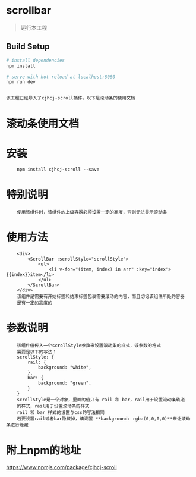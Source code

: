 # scrollbar

> 运行本工程

## Build Setup

``` bash
# install dependencies
npm install

# serve with hot reload at localhost:8080
npm run dev


该工程已经导入了cjhcj-scroll插件，以下是滚动条的使用文档
```

# 滚动条使用文档

# 安装
        npm install cjhcj-scroll --save

# 特别说明
        使用该组件时，该组件的上级容器必须设置一定的高度，否则无法显示滚动条
# 使用方法
        <div>
            <ScrollBar :scrollStyle="scrollStyle">
                <ul>
                    <li v-for="(item, index) in arr" :key="index">{{index}}item</li>
                </ul>
            </ScrollBar>
        </div>
        该组件是需要有开始标签和结束标签包裹需要滚动的内容，而且切记该组件所处的容器
        是有一定的高度的
# 参数说明
        该组件值传入一个scrollStyle参数来设置滚动条的样式，该参数的格式
        需要是以下的写法：
        scrollStyle: {
            rail: {
                background: "white",
            },
            bar: {
                background: "green",
            }
        }  
        scrollStyle是一个对象，里面的值只有 rail 和 bar，rail用于设置滚动条轨道
        的样式，rail用于设置滚动条的样式
        rail 和 bar 样式的设置与css的写法相同
        若要设置rail或者bar隐藏掉，请设置 **background: rgba(0,0,0,0)**来让滚动条进行隐藏
# 附上npm的地址
https://www.npmjs.com/package/cjhcj-scroll

